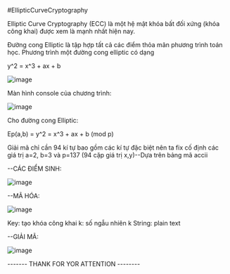 #EllipticCurveCryptography

Elliptic Curve Cryptography (ECC) là một hệ mật khóa bất đối xứng (khóa công khai) được xem là mạnh nhất hiện nay.

Đường cong Elliptic là tập hợp tất cả các điểm thỏa mãn phương trình toán học. 
Phương trình một đường cong elliptic có dạng

y^2 = x^3 + ax + b

![image](https://user-images.githubusercontent.com/81867521/184389037-d164820f-18f6-4a2a-8318-447cf2e105ff.png)


Màn hình console của chương trình:

![image](https://user-images.githubusercontent.com/81867521/184388912-71149076-d5fc-45b9-a92a-76aabd62cc24.png)

Cho đường cong Elliptic: 

Ep(a,b) = y^2 = x^3 + ax + b (mod p)

Giải mã chỉ cần 94 kí tự bao gồm các kí tự đặc biệt nên ta fix cố định các giá trị a=2, b=3 và p=137 (94 cặp giá trị x,y)--Dựa trên bảng mã accii


--CÁC ĐIỂM SINH:

![image](https://user-images.githubusercontent.com/81867521/184392256-0447b92b-96d0-4459-9a58-e101d8e2ff60.png)

--MÃ HÓA: 

![image](https://user-images.githubusercontent.com/81867521/184392624-d0622965-890d-4820-b508-5107025c0bc5.png)

Key: tạo khóa công khai
k: số ngẫu nhiên k
String: plain text

--GIẢI MÃ:

![image](https://user-images.githubusercontent.com/81867521/184395292-cdf67a69-568c-43e4-b94b-3c05ddbb3bdd.png)


------- THANK FOR YOR ATTENTION --------

